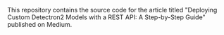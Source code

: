 This repository contains the source code for the article titled "Deploying Custom Detectron2 Models with a REST API: A Step-by-Step Guide" published on Medium.

